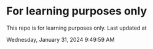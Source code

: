# For learning purposes only
This repo is for learning purposes only.
Last updated at

Wednesday, January 31, 2024 9:49:59 AM

